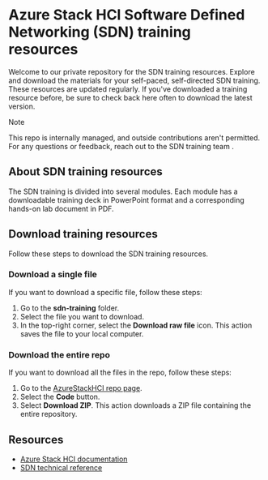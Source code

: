 # Azure Stack HCI Software Defined Networking (SDN) training resources

Welcome to our private repository for the SDN training resources. Explore and download the materials for your self-paced, self-directed SDN training. These resources are updated regularly. If you've downloaded a training resource before, be sure to check back here often to download the latest version.

> [!NOTE]
> This repo is internally managed, and outside contributions aren't permitted. For any questions or feedback, reach out to the SDN training team <!--add email alias-->.

## About SDN training resources

The SDN training is divided into several modules. Each module has a downloadable training deck in PowerPoint format and a corresponding hands-on lab document in PDF.

## Download training resources

Follow these steps to download the SDN training resources.

### Download a single file

If you want to download a specific file, follow these steps:

1. Go to the **sdn-training** folder.
1. Select the file you want to download.
1. In the top-right corner, select the **Download raw file** icon. This action saves the file to your local computer.

### Download the entire repo

If you want to download all the files in the repo, follow these steps:

1. Go to the [AzureStackHCI repo page](https://github.com/Azure-Samples/AzureStackHCI/tree/main).
1. Select the **Code** button.
1. Select **Download ZIP**. This action downloads a ZIP file containing the entire repository.

## Resources

- [Azure Stack HCI documentation](https://learn.microsoft.com/en-us/azure-stack/hci/)
- [SDN technical reference]()
